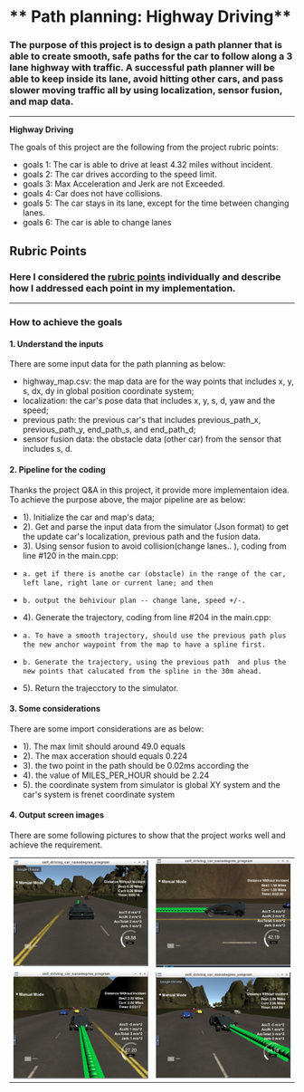# ** Path planning: Highway Driving** 


### The purpose of this project is to design a path planner that is able to create smooth, safe paths for the car to follow along a 3 lane highway with traffic. A successful path planner will be able to keep inside its lane, avoid hitting other cars, and pass slower moving traffic all by using localization, sensor fusion, and map data.


---


**Highway Driving**

The goals of this project are the following from the project rubric points:
* goals 1: The car is able to drive at least 4.32 miles without incident.
* goals 2: The car drives according to the speed limit.
* goals 3: Max Acceleration and Jerk are not Exceeded.
* goals 4: Car does not have collisions.
* goals 5: The car stays in its lane, except for the time between changing lanes.
* goals 6: The car is able to change lanes

## Rubric Points
### Here I considered the [rubric points](https://review.udacity.com/#!/rubrics/1971/view) individually and describe how I addressed each point in my implementation.  

---
### How to achieve the goals

#### 1. Understand the inputs

There are some input data for the path planning as below:
* highway_map.csv: the map data are for the way points that includes x, y, s, dx, dy in global position coordinate system;
* localization: the car's pose data that includes x, y, s, d, yaw and the speed;
* previous path: the previous car's that includes previous_path_x, previous_path_y, end_path_s, and end_path_d;
* sensor fusion data: the obstacle data (other car) from the sensor that includes s, d.

#### 2. Pipeline for the coding

Thanks the project Q&A in this project, it provide more implementaion idea. To achieve the purpose above, the major pipeline are as below:
* 1). Initialize the car and map's data;
* 2). Get and parse the input data from the simulator (Json format) to get the update car's localization, previous path and the fusion data.
* 3). Using sensor fusion to avoid collision(change lanes.. ), coding from line #120 in the main.cpp: 
*     a. get if there is anothe car (obstacle) in the range of the car, left lane, right lane or current lane; and then 
*     b. output the behiviour plan -- change lane, speed +/-.
* 4). Generate the trajectory, coding from line #204 in the main.cpp:
*     a. To have a smooth trajectory, should use the previous path plus the new anchor waypoint from the map to have a spline first.
*     b. Generate the trajectory, using the previous path  and plus the new points that calucated from the spline in the 30m ahead.
* 5). Return the trajecctory to the simulator.

#### 3. Some considerations

There are some import considerations are as below:
* 1). The max limit should around 49.0 equals
* 2). The max acceration should equals 0.224
* 3). the two point in the path should be 0.02ms according the 
* 4). the value of MILES_PER_HOUR should be 2.24
* 5). the coordinate system from simulator is global XY system and the car's system is frenet coordinate system

#### 4. Output screen images

There are some following pictures to show that the project works well and achieve the requirement.

<table>
<tr>
<td><img src='./output_images/output_1.png' title='1 image' border=0></td>
<td><img src='./output_images/output_2.png' title="2 image" border=0></td>
</tr>
<tr>
<td><img src='./output_images/output_3.png' title='3 image' border=0></td>
<td><img src='./output_images/output_4.png' title="4 image" border=0></td>
</tr>
</table>





